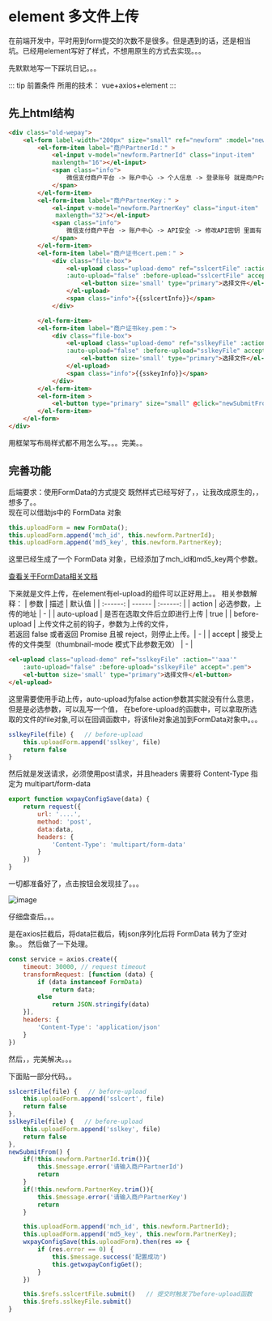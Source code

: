 # element 多文件上传

在前端开发中，平时用到form提交的次数不是很多。但是遇到的话，还是相当坑。已经用element写好了样式，不想用原生的方式去实现。。。

先默默地写一下踩坑日记。。。

::: tip 前置条件 
所用的技术： vue+axios+element
:::

## 先上html结构

```html
<div class="old-wepay">
    <el-form label-width="200px" size="small" ref="newform" :model="newform">
        <el-form-item label="商户PartnerId：" >
            <el-input v-model="newform.PartnerId" class="input-item" 
            maxlength="16"></el-input>
            <span class="info">
                微信支付商户平台 -> 账户中心 -> 个人信息 -> 登录账号 就是商户PartnerId
            </span>
        </el-form-item>
        <el-form-item label="商户PartnerKey：" >
            <el-input v-model="newform.PartnerKey" class="input-item"
             maxlength="32"></el-input>
            <span class="info">
                微信支付商户平台 -> 账户中心 -> API安全 -> 修改API密钥 里面有 商户PartnerKey
            </span>
        </el-form-item>
        <el-form-item label="商户证书cert.pem：" >
            <div class="file-box">
                <el-upload class="upload-demo" ref="sslcertFile" :action="'aaa'" 
                :auto-upload="false" :before-upload="sslcertFile" accept=".pem">
                    <el-button size='small' type="primary">选择文件</el-button>
                </el-upload>
                <span class="info">{{sslcertInfo}}</span>
            </div>

        </el-form-item>
        <el-form-item label="商户证书key.pem：">
            <div class="file-box">
                <el-upload class="upload-demo" ref="sslkeyFile" :action="'aaa'" 
                :auto-upload="false" :before-upload="sslkeyFile" accept=".pem">
                    <el-button size='small' type="primary">选择文件</el-button>
                </el-upload>
                <span class="info">{{sskeyInfo}}</span>
            </div>
        </el-form-item>
        <el-form-item >
            <el-button type="primary" size="small" @click="newSubmitFrom()">确定</el-button>
        </el-form-item>
    </el-form>
</div>
```
用框架写布局样式都不用怎么写。。。完美。。

## 完善功能

后端要求：使用FormData的方式提交
既然样式已经写好了，，让我改成原生的，，想多了。。   
现在可以借助js中的 FormData 对象  

```js
this.uploadForm = new FormData();
this.uploadForm.append('mch_id', this.newform.PartnerId);
this.uploadForm.append('md5_key', this.newform.PartnerKey);
```
这里已经生成了一个 FormData 对象，已经添加了mch_id和md5_key两个参数。

[查看关于FormData相关文档](https://developer.mozilla.org/en-US/docs/Web/API/FormData)

下来就是文件上传，在element有el-upload的组件可以正好用上。。
相关参数解释：
| 参数 | 描述 | 默认值 |
| :------: | ------ | :------: |
| action | 必选参数，上传的地址 | - |
| auto-upload | 是否在选取文件后立即进行上传  | true |
| before-upload | 上传文件之前的钩子，参数为上传的文件，<br>若返回 false 或者返回 Promise 且被 reject，则停止上传。| - |
| accept | 接受上传的文件类型（thumbnail-mode 模式下此参数无效） | - |

```html
<el-upload class="upload-demo" ref="sslkeyFile" :action="'aaa'" 
    :auto-upload="false" :before-upload="sslkeyFile" accept=".pem">
    <el-button size='small' type="primary">选择文件</el-button>
</el-upload>
```
这里需要使用手动上传，auto-upload为false
action参数其实就没有什么意思，但是是必选参数，可以乱写一个值，
在before-upload的函数中，可以拿取所选取的文件的file对象,可以在回调函数中，将该file对象追加到FormData对象中。。。

```js
sslkeyFile(file) {   // before-upload
    this.uploadForm.append('sslkey', file)
    return false
}
```

然后就是发送请求，必须使用post请求，并且headers 需要将 Content-Type 指定为 multipart/form-data

```js
export function wxpayConfigSave(data) {
    return request({
        url: '....',
        method: 'post',
        data:data,
        headers: {
            'Content-Type': 'multipart/form-data'
        }
    })
}
```

一切都准备好了，点击按钮会发现挂了。。。    

![image](http://oxi9lrcsm.bkt.clouddn.com/mmexport1541224058352.gif)

仔细盘查后。。。

是在axios拦截后，将data拦截后，转json序列化后将 FormData 转为了空对象。。
然后做了一下处理。

```js
const service = axios.create({
    timeout: 30000, // request timeout
    transformRequest: [function (data) {
        if (data instanceof FormData)
            return data;
        else
            return JSON.stringify(data)
    }],
    headers: {
        'Content-Type': 'application/json'
    }
})
```
然后，，完美解决。。。


下面贴一部分代码。。

```js
sslcertFile(file) {   // before-upload
    this.uploadForm.append('sslcert', file)
    return false
},
sslkeyFile(file) {   // before-upload
    this.uploadForm.append('sslkey', file)
    return false
},
newSubmitFrom() {
    if(!this.newform.PartnerId.trim()){
        this.$message.error('请输入商户PartnerId')
        return
    }
    if(!this.newform.PartnerKey.trim()){
        this.$message.error('请输入商户PartnerKey')
        return
    }

    this.uploadForm.append('mch_id', this.newform.PartnerId);
    this.uploadForm.append('md5_key', this.newform.PartnerKey);
    wxpayConfigSave(this.uploadForm).then(res => {
        if (res.error == 0) {
            this.$message.success('配置成功')
            this.getwxpayConfigGet();
        }
    })

    this.$refs.sslcertFile.submit()   // 提交时触发了before-upload函数
    this.$refs.sslkeyFile.submit()
}
```



